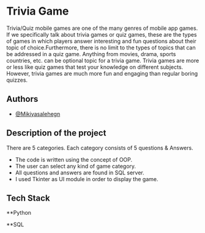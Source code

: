 
# Trivia Game
Trivia/Quiz mobile games are one of the many genres of mobile app games. If we specifically talk about trivia games 
or quiz games, these are the types of games in which players answer interesting and fun questions about their topic of 
choice.Furthermore, there is no limit to the types of topics that can be addressed in a quiz game. Anything from movies,
drama, sports countries, etc. can be optional topic for a trivia game. Trivia games are more or less like quiz games 
that test your knowledge on different subjects. However, trivia games are much more fun and engaging than regular boring quizzes.




## Authors

- [@Mikiyasalehegn](https://github.com/mikiyasalehegn)


## Description of the project

There are 5 categories. Each category consists of 5 questions & Answers.

- The code is written using the concept of OOP.
- The user can select any kind of game category.
- All questions and answers are found in SQL server.
- I used Tkinter as UI module in order to display the game.



## Tech Stack

**Python

**SQL

